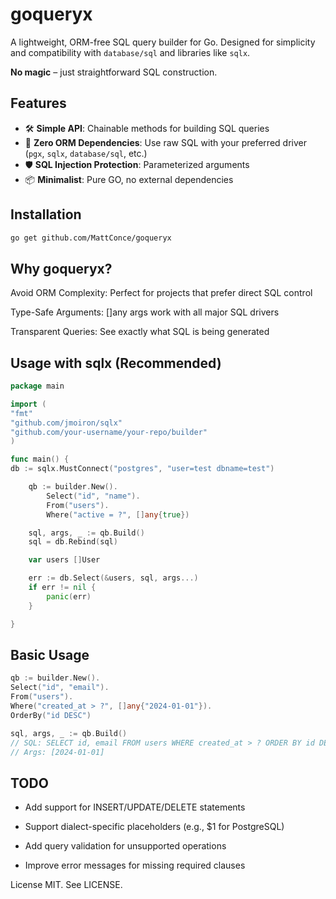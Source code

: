 # goqueryx

A lightweight, ORM-free SQL query builder for Go. Designed for simplicity and compatibility with `database/sql` and libraries like `sqlx`.

**No magic** – just straightforward SQL construction.

## Features

- 🛠️ **Simple API**: Chainable methods for building SQL queries
- 🚫 **Zero ORM Dependencies**: Use raw SQL with your preferred driver (`pgx`, `sqlx`, `database/sql`, etc.)
- 🛡️ **SQL Injection Protection**: Parameterized arguments
- 📦 **Minimalist**: Pure GO, no external dependencies

## Installation

```bash
go get github.com/MattConce/goqueryx
```

## Why goqueryx?

Avoid ORM Complexity: Perfect for projects that prefer direct SQL control

Type-Safe Arguments: []any args work with all major SQL drivers

Transparent Queries: See exactly what SQL is being generated

## Usage with sqlx (Recommended)

```go
package main

import (
"fmt"
"github.com/jmoiron/sqlx"
"github.com/your-username/your-repo/builder"
)

func main() {
db := sqlx.MustConnect("postgres", "user=test dbname=test")

    qb := builder.New().
        Select("id", "name").
        From("users").
        Where("active = ?", []any{true})

    sql, args, _ := qb.Build()
    sql = db.Rebind(sql)

    var users []User

    err := db.Select(&users, sql, args...)
    if err != nil {
        panic(err)
    }

}
```

## Basic Usage

```go
qb := builder.New().
Select("id", "email").
From("users").
Where("created_at > ?", []any{"2024-01-01"}).
OrderBy("id DESC")

sql, args, _ := qb.Build()
// SQL: SELECT id, email FROM users WHERE created_at > ? ORDER BY id DESC
// Args: [2024-01-01]
```

## TODO

- Add support for INSERT/UPDATE/DELETE statements

- Support dialect-specific placeholders (e.g., $1 for PostgreSQL)

- Add query validation for unsupported operations

- Improve error messages for missing required clauses

License
MIT. See LICENSE.
